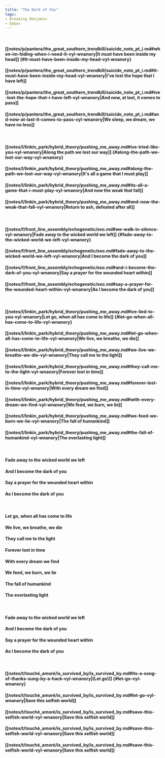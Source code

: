 ```yaml
---
title: "The Dark of You"
tags:
- Breaking Benjamin
- Ember
---
```

&nbsp;
#### [[notes/p/pantera/the_great_southern_trendkill/suicide_note_pt_i.md#when-im-hiding-when-i-need-it-vyl-wnanory|It must have been inside my head]] {#it-must-have-been-inside-my-head-vyl-wnanory}
#### [[notes/p/pantera/the_great_southern_trendkill/suicide_note_pt_i.md#it-must-have-been-inside-my-head-vyl-wnanory|I've lost the hope that I have left]]
#### [[notes/p/pantera/the_great_southern_trendkill/suicide_note_pt_i.md#ive-lost-the-hope-that-i-have-left-vyl-wnanory|And now, at last, it comes to pass]]
#### [[notes/p/pantera/the_great_southern_trendkill/suicide_note_pt_i.md#and-now-at-last-it-comes-to-pass-vyl-wnanory|We sleep, we dream, we have no less]]
&nbsp;
#### [[notes/l/linkin_park/hybrid_theory/pushing_me_away.md#ive-tried-like-you-vyl-wnanory|Along the path we lost our way]] {#along-the-path-we-lost-our-way-vyl-wnanory}
#### [[notes/l/linkin_park/hybrid_theory/pushing_me_away.md#along-the-path-we-lost-our-way-vyl-wnanory|It's all a game that I must play]]
#### [[notes/l/linkin_park/hybrid_theory/pushing_me_away.md#its-all-a-game-that-i-must-play-vyl-wnanory|And now the weak that fall]]
#### [[notes/l/linkin_park/hybrid_theory/pushing_me_away.md#and-now-the-weak-that-fall-vyl-wnanory|Return to ash, defeated after all]]
&nbsp;
#### [[notes/f/front_line_assembly/echogenetic/exo.md#we-walk-in-silence-vyl-wnanory|Fade away to the wicked world we left]] {#fade-away-to-the-wicked-world-we-left-vyl-wnanory}
#### [[notes/f/front_line_assembly/echogenetic/exo.md#fade-away-to-the-wicked-world-we-left-vyl-wnanory|And I become the dark of you]]
#### [[notes/f/front_line_assembly/echogenetic/exo.md#and-i-become-the-dark-of-you-vyl-wnanory|Say a prayer for the wounded heart within]]
#### [[notes/f/front_line_assembly/echogenetic/exo.md#say-a-prayer-for-the-wounded-heart-within-vyl-wnanory|As I become the dark of you]]
&nbsp;
#### [[notes/l/linkin_park/hybrid_theory/pushing_me_away.md#ive-lied-to-you-vyl-wnanory|Let go, when all has come to life]] {#let-go-when-all-has-come-to-life-vyl-wnanory}
#### [[notes/l/linkin_park/hybrid_theory/pushing_me_away.md#let-go-when-all-has-come-to-life-vyl-wnanory|We live, we breathe, we die]]
#### [[notes/l/linkin_park/hybrid_theory/pushing_me_away.md#we-live-we-breathe-we-die-vyl-wnanory|They call me to the light]]
#### [[notes/l/linkin_park/hybrid_theory/pushing_me_away.md#they-call-me-to-the-light-vyl-wnanory|Forever lost in time]]
#### [[notes/l/linkin_park/hybrid_theory/pushing_me_away.md#forever-lost-in-time-vyl-wnanory|With every dream we find]]
#### [[notes/l/linkin_park/hybrid_theory/pushing_me_away.md#with-every-dream-we-find-vyl-wnanory|We feed, we burn, we lie]]
#### [[notes/l/linkin_park/hybrid_theory/pushing_me_away.md#we-feed-we-burn-we-lie-vyl-wnanory|The fall of humankind]]
#### [[notes/l/linkin_park/hybrid_theory/pushing_me_away.md#the-fall-of-humankind-vyl-wnanory|The everlasting light]]
&nbsp;
#### Fade away to the wicked world we left
#### And I become the dark of you
#### Say a prayer for the wounded heart within
#### As I become the dark of you
&nbsp;
#### Let go, when all has come to life
#### We live, we breathe, we die
#### They call me to the light
#### Forever lost in time
#### With every dream we find
#### We feed, we burn, we lie
#### The fall of humankind
#### The everlasting light
&nbsp;
#### Fade away to the wicked world we left
#### And I become the dark of you
#### Say a prayer for the wounded heart within
#### As I become the dark of you
&nbsp;
#### [[notes/t/touché_amoré/is_survived_by/is_survived_by.md#its-a-song-of-thanks-sung-by-a-hack-vyl-wnanory|(Let go)]] {#let-go-vyl-wnanory}
#### [[notes/t/touché_amoré/is_survived_by/is_survived_by.md#let-go-vyl-wnanory|Save this selfish world]]
#### [[notes/t/touché_amoré/is_survived_by/is_survived_by.md#save-this-selfish-world-vyl-wnanory|Save this selfish world]]
#### [[notes/t/touché_amoré/is_survived_by/is_survived_by.md#save-this-selfish-world-vyl-wnanory|Save this selfish world]]
#### [[notes/t/touché_amoré/is_survived_by/is_survived_by.md#save-this-selfish-world-vyl-wnanory|Save this selfish world]]
